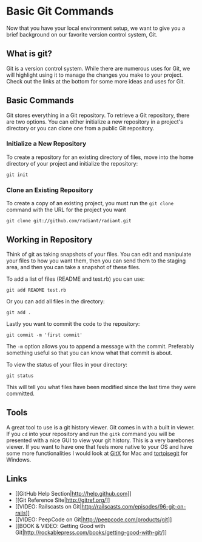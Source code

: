 # Basic Git Commands

Now that you have your local environment setup, we want to give you a brief background on our favorite version control system, Git.

## What is git?
Git is a version control system. While there are numerous uses for Git, we will highlight using it to manage the changes you make to your project. Check out the links at the bottom for some more ideas and uses for Git.

## Basic Commands

Git stores everything in a Git repository.  To retrieve a Git repository, there are two options.  You can either initialize a new repository in a project's directory or you can clone one from a public Git repository.

### Initialize a New Repository

To create a repository for an existing directory of files, move into the home directory of your project and initialize the repository:

    git init

### Clone an Existing Repository

To create a copy of an existing project, you must run the `git clone` command with the URL for the project you want

<code>git clone git://github.com/radiant/radiant.git</code>

## Working in Repository

Think of git as taking snapshots of your files.  You can edit and manipulate your files to how you want them, then you can send them to the staging area, and then you can take a snapshot of these files.

To add a list of files (README and test.rb) you can use:

    git add README test.rb

Or you can add all files in the directory:

    git add .

Lastly you want to commit the code to the repository:

    git commit -m 'first commit'

The `-m` option allows you to append a message with the commit. Preferably something useful so that you can know what that commit is about.

To view the status of your files in your directory:

    git status

This will tell you what files have been modified since the last time they were committed.

## Tools

A great tool to use is a git history viewer. Git comes in with a built in viewer. If you `cd` into your repository and run the `gitk` command you will be presented with a nice GUI to view your git history. This is a very barebones viewer. If you want to have one that feels more native to your OS and have some more functionalities I would look at [GitX](https://github.com/pieter/gitx/wiki/) for Mac and [tortoisegit](http://code.google.com/p/tortoisegit/) for Windows.

## Links

  * [[GitHub Help Section|http://help.github.com]]
  * [[Git Reference Site|http://gitref.org/]]
  * [[VIDEO: Railscasts on Git|http://railscasts.com/episodes/96-git-on-rails]]
  * [[VIDEO: PeepCode on Git|http://peepcode.com/products/git]]
  * [[BOOK & VIDEO: Getting Good with Git|http://rockablepress.com/books/getting-good-with-git/]]